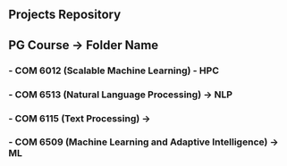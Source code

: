 ## Projects Repository

## PG Course -> Folder Name

### - COM 6012 (Scalable Machine Learning) - HPC
### - COM 6513 (Natural Language Processing) -> NLP
### - COM 6115 (Text Processing) ->
### - COM 6509 (Machine Learning and Adaptive Intelligence) -> ML

